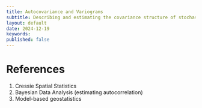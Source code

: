 ```yaml
---
title: Autocovariance and Variograms
subtitle: Describing and estimating the covariance structure of stochastic processes (random fields).
layout: default
date: 2024-12-19
keywords:
published: false
---
```


# References
1. Cressie Spatial Statistics
2. Bayesian Data Analysis (estimating autocorrelation)
3. Model-based geostatistics
